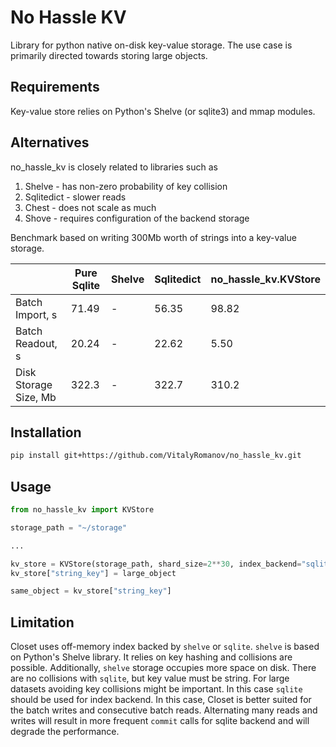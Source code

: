 # No Hassle KV

Library for python native on-disk key-value storage. The use case is primarily directed towards storing large objects.

## Requirements

Key-value store relies on Python's Shelve (or sqlite3) and mmap modules. 

## Alternatives

no_hassle_kv is closely related to libraries such as 
1. Shelve - has non-zero probability of key collision
2. Sqlitedict - slower reads
3. Chest - does not scale as much
4. Shove - requires configuration of the backend storage

Benchmark based on writing 300Mb worth of strings into a key-value storage.

| |Pure Sqlite|Shelve|Sqlitedict|no_hassle_kv.KVStore|
|---|---|---|---|---|
|Batch Import, s|71.49|-|56.35|98.82|
|Batch Readout, s|20.24|-|22.62|5.50|
|Disk Storage Size, Mb|322.3|-|322.7|310.2|


## Installation

```bash
pip install git+https://github.com/VitalyRomanov/no_hassle_kv.git
```

## Usage

```python
from no_hassle_kv import KVStore

storage_path = "~/storage"

...

kv_store = KVStore(storage_path, shard_size=2**30, index_backend="sqlite")
kv_store["string_key"] = large_object

same_object = kv_store["string_key"]
```

## Limitation

Closet uses off-memory index backed by `shelve` or `sqlite`. `shelve` is based on Python's Shelve library. It relies on key hashing and collisions are possible. Additionally, `shelve` storage occupies more space on disk. There are no collisions with `sqlite`, but key value must be string. For large datasets avoiding key collisions might be important. In this case `sqlite` should be used for index backend. In this case, Closet is better suited for the batch writes and consecutive batch reads. Alternating many reads and writes will result in more frequent `commit` calls for sqlite backend and will degrade the performance.
